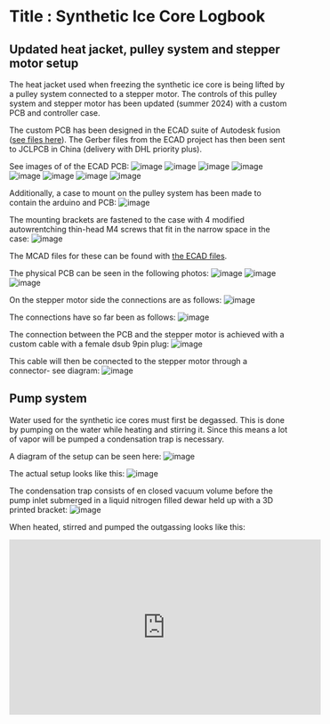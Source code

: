 # Title : Synthetic Ice Core Logbook


## Updated heat jacket, pulley system and stepper motor setup

The heat jacket used when freezing the synthetic ice core is being lifted by a pulley system connected to a stepper motor. The controls of this pulley system and stepper motor has been updated (summer 2024) with a custom PCB and controller case.

The custom PCB has been designed in the ECAD suite of Autodesk fusion ([see files here](https://github.com/vgkinis/synthetic_ice_core/tree/main/Fusion_PCB_Project/ECAD_files)). The Gerber files from the ECAD project has then been sent to JCLPCB in China (delivery with DHL priority plus).

See images of of the ECAD PCB:
![image](https://github.com/vgkinis/synthetic_ice_core/blob/main/Fusion_PCB_Project/Images/PCB_schematic.png)
![image](https://github.com/vgkinis/synthetic_ice_core/blob/main/Fusion_PCB_Project/Images/PCB_outline.png)
![image](https://github.com/vgkinis/synthetic_ice_core/blob/main/Fusion_PCB_Project/Images/PCB_outline_DIGI.png)
![image](https://github.com/vgkinis/synthetic_ice_core/blob/main/Fusion_PCB_Project/Images/PCB_outline_ANA.png)
![image](https://github.com/vgkinis/synthetic_ice_core/blob/main/Fusion_PCB_Project/Images/PCB_outline_9PIN.png)
![image](https://github.com/vgkinis/synthetic_ice_core/blob/main/Fusion_PCB_Project/Images/PCB_3D_top.png)
![image](https://github.com/vgkinis/synthetic_ice_core/blob/main/Fusion_PCB_Project/Images/PCB_3D_bottom.png)
![image](https://github.com/vgkinis/synthetic_ice_core/blob/main/Fusion_PCB_Project/Images/PCB_3D_side.png)

Additionally, a case to mount on the pulley system has been made to contain the arduino and PCB:
![image](https://github.com/vgkinis/synthetic_ice_core/blob/main/Fusion_PCB_Project/Images/PCB_case_side.png)

The mounting brackets are fastened to the case with 4 modified autowrentching thin-head M4 screws that fit in the narrow space in the case:
![image](https://github.com/vgkinis/synthetic_ice_core/blob/main/Fusion_PCB_Project/Images/M4_autowrench.png)

The MCAD files for these can be found with [the ECAD files](https://github.com/vgkinis/synthetic_ice_core/tree/main/Fusion_PCB_Project/ECAD_files).

The physical PCB can be seen in the following photos:
![image](https://github.com/vgkinis/synthetic_ice_core/blob/main/Fusion_PCB_Project/Images/PCB_IMG.png)
![image](https://github.com/vgkinis/synthetic_ice_core/blob/main/Fusion_PCB_Project/Images/PCB_case_open.png)
![image](https://github.com/vgkinis/synthetic_ice_core/blob/main/Fusion_PCB_Project/Images/PCB_case_closed.png)

On the stepper motor side the connections are as follows:
![image](https://github.com/vgkinis/synthetic_ice_core/blob/main/Fusion_PCB_Project/Images/Stepper_connections.png)

The connections have so far been as follows:
![image](https://github.com/vgkinis/synthetic_ice_core/blob/main/Fusion_PCB_Project/Images/Stepper_CONX.png)

The connection between the PCB and the stepper motor is achieved with a custom cable with a female dsub 9pin plug:
![image](https://github.com/vgkinis/synthetic_ice_core/blob/main/Fusion_PCB_Project/Images/DSUB_CONX.png)

This cable will then be connected to the stepper motor through a connector- see diagram:
![image](https://github.com/vgkinis/synthetic_ice_core/blob/main/Fusion_PCB_Project/Images/CONX_diagram.png)

## Pump system

Water used for the synthetic ice cores must first be degassed. This is done by pumping on the water while heating and stirring it. Since this means a lot of vapor will be pumped a condensation trap is necessary.

A diagram of the setup can be seen here:
![image](https://github.com/vgkinis/synthetic_ice_core/blob/main/experiments/Initial_test/IMG/diagram.JPG)

The actual setup looks like this:
![image](https://github.com/vgkinis/synthetic_ice_core/blob/main/experiments/Initial_test/IMG/setup.png)

The condensation trap consists of en closed vacuum volume before the pump inlet submerged in a liquid nitrogen filled dewar held up with a 3D printed bracket:
![image](https://github.com/vgkinis/synthetic_ice_core/blob/main/experiments/Initial_test/IMG/condensation_trap.png)

When heated, stirred and pumped the outgassing looks like this:
<iframe width="560" height="315" src="https://www.youtube.com/embed/-hlvExogXq0?si=mvkUK-Ehnd89620u" title="YouTube video player" frameborder="0" allow="accelerometer; autoplay; clipboard-write; encrypted-media; gyroscope; picture-in-picture; web-share" referrerpolicy="strict-origin-when-cross-origin" allowfullscreen></iframe>
